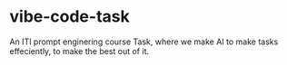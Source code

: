 # vibe-code-task
An ITI prompt enginering course Task, where we make AI to make tasks effeciently, to make the best out of it.
